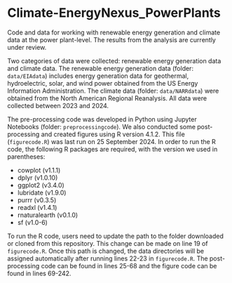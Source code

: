 # Climate-EnergyNexus_PowerPlants

Code and data for working with renewable energy generation and climate data at the power plant-level. The results from the analysis are currently under review. 

Two categories of data were collected: renewable energy generation data and climate data. The renewable energy generation data (folder: `data/EIAdata`) includes energy generation data for geothermal, hydroelectric, solar, and wind power obtained from the US Energy Information Administration. The climate data (folder: `data/NARRdata`) were obtained from the North American Regional Reanalysis. All data were collected between 2023 and 2024.

The pre-processing code was developed in Python using Jupyter Notebooks (folder: `preprocessingcode`). We also conducted some post-processing and created figures using R version 4.1.2. This file (`figurecode.R`) was last run on 25 September 2024. In order to run the R code, the following R packages are required, with the version we used in parentheses: 

*  cowplot (v1.1.1)
*  dplyr (v1.0.10)
*  ggplot2 (v3.4.0)
*  lubridate (v1.9.0)
*  purrr (v0.3.5)
*  readxl (v1.4.1)
*  rnaturalearth (v0.1.0)
*  sf (v1.0-6)

To run the R code, users need to update the path to the folder downloaded or cloned from this repository. This change can be made on line 19 of `figurecode.R`. Once this path is changed, the data directories will be assigned automatically after running lines 22-23 in `figurecode.R`. The post-processing code can be found in lines 25-68 and the figure code can be found in lines 69-242.
